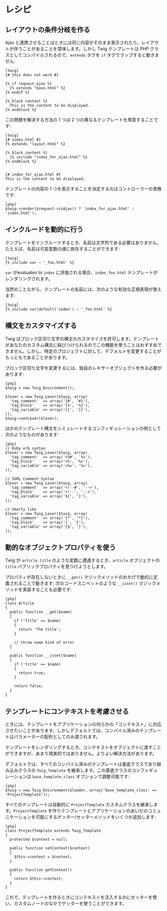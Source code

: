 レシピ
=======

レイアウトの条件分岐を作る
---------------------------

Ajax と連携させることはときには同じ内容がそのまま表示されたり、レイアウトが伴うことがあることを意味します。しかし Twig テンプレートは PHP クラスとしてコンパイルされるので、`extends` タグを `if` タグでラップすると動きません:

    [twig]
    {# this does not work #}

    {% if request.ajax %}
      {% extends "base.html" %}
    {% endif %}

    {% block content %}
      This is the content to be displayed.
    {% endblock %}

この問題を解決する方法の 1 つは 2 つの異なるテンプレートを用意することです:

    [twig]
    {# index.html #}
    {% extends "layout.html" %}

    {% block content %}
      {% include "index_for_ajax.html" %}
    {% endblock %}


    {# index_for_ajax.html #}
    This is the content to be displayed.

テンプレートの内容の 1 つを表示することを決定するのはコントローラーの責務です:

    [php]
    $twig->render($request->isAjax() ? 'index_for_ajax.html' : 'index.html');

インクルードを動的に行う
-----------------------

テンプレートをインクルードするとき、名前は文字列である必要はありません。たとえば、名前は可変変数の値に依存することができます:

    [twig]
    {% include var ~ '_foo.html' %}

`var` がevaluates to `index` に評価される場合、`index_foo.html` テンプレートがレンダリングされます。

当然のことながら、テンプレートの名前には、次のような有効な正規表現が使えます:

    [twig]
    {% include var|default('index') ~ '_foo.html' %}

構文をカスタマイズする
----------------------

Twig はブロック区切り文字の構文のカスタマイズを許可します。テンプレートがあなたのカスタム構文に結びつけられるのでこの機能を使うことはおすすめできません。しかし、特定のプロジェクトに対して、デフォルトを変更することがもっともであることがあります。

ブロック区切り文字を変更するには、独自のレキサーオブジェクトを作る必要があります:

    [php]
    $twig = new Twig_Environment();

    $lexer = new Twig_Lexer($twig, array(
      'tag_comment'  => array('{#', '#}'),
      'tag_block'    => array('{%', '%}'),
      'tag_variable' => array('{{', '}}'),
    ));
    $twig->setLexer($lexer);

ほかのテンプレート構文をシミュレートするコンフィギュレーションの例として次のようなものがあります:

    [php]
    // Ruby erb syntax
    $lexer = new Twig_Lexer($twig, array(
      'tag_comment'  => array('<%#', '%>'),
      'tag_block'    => array('<%', '%>'),
      'tag_variable' => array('<%=', '%>'),
    ));

    // SGML Comment Syntax
    $lexer = new Twig_Lexer($twig, array(
      'tag_comment'  => array('<!--#', '-->'),
      'tag_block'    => array('<!--', '-->'),
      'tag_variable' => array('${', '}'),
    ));

    // Smarty like
    $lexer = new Twig_Lexer($twig, array(
      'tag_comment'  => array('{*', '*}'),
      'tag_block'    => array('{', '}'),
      'tag_variable' => array('{$', '}'),
    ));

動的なオブジェクトプロパティを使う
---------------------------------

Twig が `article.title` のような変数に遭遇するとき、`article` オブジェクトの `title` パブリックプロパティを見つけようとします。

プロパティが存在しないときに `__get()` マジックメソッドのおかげで動的に定義されることで動きます; 次のコードスニペットのような `__isset()` マジックメソッドを実装することも必要です:

    [php]
    class Article
    {
      public function __get($name)
      {
        if ('title' == $name)
        {
          return 'The title';
        }

        // throw some kind of error
      }

      public function __isset($name)
      {
        if ('title' == $name)
        {
          return true;
        }

        return false;
      }
    }

テンプレートにコンテキストを考慮させる
-------------------------------------

ときには、テンプレートをアプリケーションの何らかの「コンテキスト」に対応させたいことがあります。しかしデフォルトでは、コンパイル済みのテンプレートはパラメーターの配列としてのみ渡されます。

テンプレートをレンダリングするとき、コンテキストをオブジェクトに渡すことができますが、あまり現実的ではありません。よりよい解決方法があります。

デフォルトでは、すべてのコンパイル済みのテンプレートは基底クラスであり組み込みクラスの `Twig_Template` を継承します。この基底クラスのコンフィギュレーションは `base_template_class` オプションで調整可能です:

    [php]
    $twig = new Twig_Environment($loader, array('base_template_class' => 'ProjectTemplate'));

すべてのテンプレートは自動的に `ProjectTemplate` カスタムクラスを継承します。`ProjectTemplate` を作りテンプレートとアプリケーションのあいだのコミュニケーションを可能にするゲッター/セッターメソッドをいくつか追加します:

    [php]
    class ProjectTemplate extends Twig_Template
    {
      protected $context = null;

      public function setContext($context)
      {
        $this->context = $context;
      }

      public function getContext()
      {
        return $this->context;
      }
    }

これで、テンプレートを作るときにコンテキストを注入するのにセッターを使い、カスタムノードのなかでゲッターを使うことができます。
